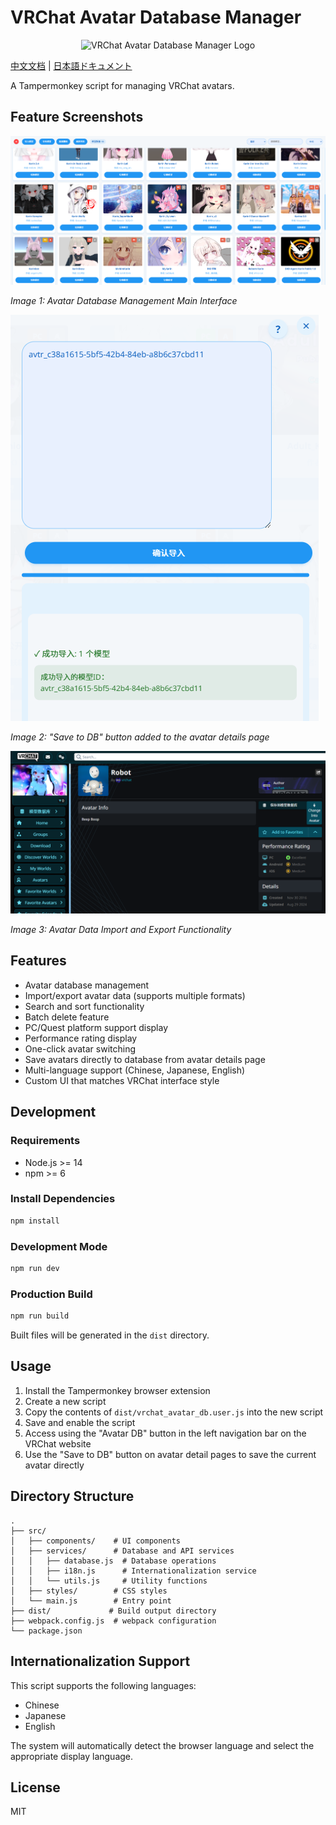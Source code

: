 # VRChat Avatar Database Manager

<p align="center">
  <img src="img/logo.png" alt="VRChat Avatar Database Manager Logo" width="200">
</p>

[中文文档](README-zh.md) | [日本語ドキュメント](README-jp.md)

A Tampermonkey script for managing VRChat avatars.

## Feature Screenshots

![Avatar Database Main Interface](img/1.png)

*Image 1: Avatar Database Management Main Interface*

![Save Button on Avatar Details Page](img/2.png)

*Image 2: "Save to DB" button added to the avatar details page*

![Import/Export Functionality](img/3.png)

*Image 3: Avatar Data Import and Export Functionality*

## Features

- Avatar database management
- Import/export avatar data (supports multiple formats)
- Search and sort functionality
- Batch delete feature
- PC/Quest platform support display
- Performance rating display
- One-click avatar switching
- Save avatars directly to database from avatar details page
- Multi-language support (Chinese, Japanese, English)
- Custom UI that matches VRChat interface style

## Development

### Requirements

- Node.js >= 14
- npm >= 6

### Install Dependencies

```bash
npm install
```

### Development Mode

```bash
npm run dev
```

### Production Build

```bash
npm run build
```

Built files will be generated in the `dist` directory.

## Usage

1. Install the Tampermonkey browser extension
2. Create a new script
3. Copy the contents of `dist/vrchat_avatar_db.user.js` into the new script
4. Save and enable the script
5. Access using the "Avatar DB" button in the left navigation bar on the VRChat website
6. Use the "Save to DB" button on avatar detail pages to save the current avatar directly

## Directory Structure

```
.
├── src/
│   ├── components/    # UI components
│   ├── services/      # Database and API services
│   │   ├── database.js  # Database operations
│   │   ├── i18n.js      # Internationalization service
│   │   └── utils.js     # Utility functions
│   ├── styles/        # CSS styles
│   └── main.js        # Entry point
├── dist/             # Build output directory
├── webpack.config.js  # webpack configuration
└── package.json
```

## Internationalization Support

This script supports the following languages:

- Chinese
- Japanese
- English

The system will automatically detect the browser language and select the appropriate display language.

## License

MIT